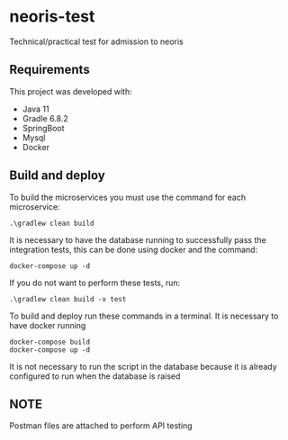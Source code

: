 # neoris-test

Technical/practical test for admission to neoris

## Requirements

This project was developed with:

- Java 11
- Gradle 6.8.2
- SpringBoot
- Mysql
- Docker

## Build and deploy

To build the microservices you must use the command for each microservice:

    .\gradlew clean build

It is necessary to have the database running to successfully pass the integration tests, this can be done using docker and the command:

    docker-compose up -d

If you do not want to perform these tests, run:

    .\gradlew clean build -x test

To build and deploy run these commands in a terminal. It is necessary to have docker running

    docker-compose build
    docker-compose up -d

It is not necessary to run the script in the database because it is already configured to run when the database is raised

## NOTE

Postman files are attached to perform API testing
